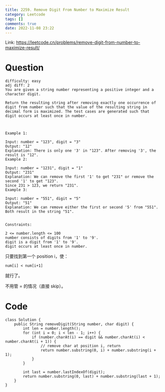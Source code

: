 ```yaml
---
title: 2259. Remove Digit From Number to Maximize Result
category: Leetcode
tags: []
comments: true
date: 2022-11-08 23:22
---
```




Link: https://leetcode.cn/problems/remove-digit-from-number-to-maximize-result/

# Question

    difficulty: easy
    adj diff: 2
    You are given a string number representing a positive integer and a character digit.

    Return the resulting string after removing exactly one occurrence of digit from number such that the value of the resulting string in decimal form is maximized. The test cases are generated such that digit occurs at least once in number.

     

    Example 1:

    Input: number = "123", digit = "3"
    Output: "12"
    Explanation: There is only one '3' in "123". After removing '3', the result is "12".
    Example 2:

    Input: number = "1231", digit = "1"
    Output: "231"
    Explanation: We can remove the first '1' to get "231" or remove the second '1' to get "123".
    Since 231 > 123, we return "231".
    Example 3:

    Input: number = "551", digit = "5"
    Output: "51"
    Explanation: We can remove either the first or second '5' from "551".
    Both result in the string "51".
     

    Constraints:

    2 <= number.length <= 100
    number consists of digits from '1' to '9'.
    digit is a digit from '1' to '9'.
    digit occurs at least once in number.

只要找到第一个 position i，使：

    num[i] < num[i+1]

就行了。

不用管 = 的情况（直接 skip）。

# Code

```
class Solution {
    public String removeDigit(String number, char digit) {
        int len = number.length();
        for (int i = 0; i < len - 1; i++) {
            if (number.charAt(i) == digit && number.charAt(i) < number.charAt(i + 1)) {
                // remove char at position i, return
                return number.substring(0, i) + number.substring(i + 1);
            }
        }

        int last = number.lastIndexOf(digit);
        return number.substring(0, last) + number.substring(last + 1);
    }
}
```
